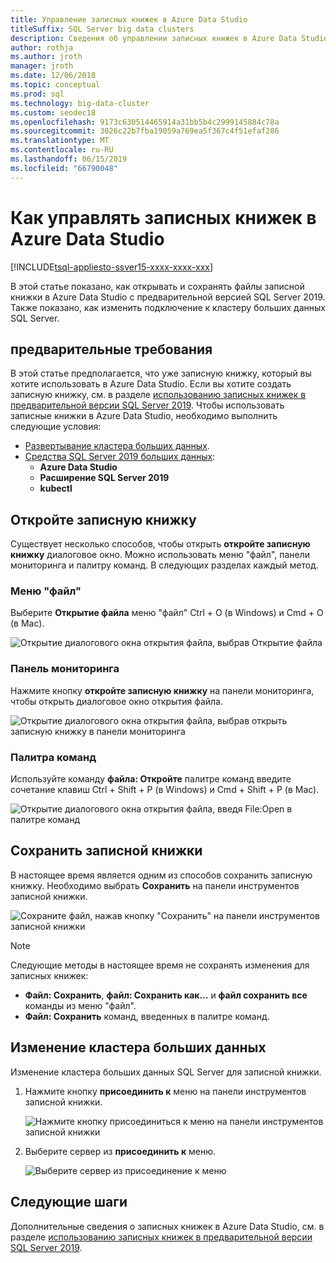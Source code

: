 ```yaml
---
title: Управление записных книжек в Azure Data Studio
titleSuffix: SQL Server big data clusters
description: Сведения об управлении записных книжек в Azure Data Studio. Это включает в себя Открытие записных книжек, их сохранение и изменение подключения кластера больших данных.
author: rothja
ms.author: jroth
manager: jroth
ms.date: 12/06/2018
ms.topic: conceptual
ms.prod: sql
ms.technology: big-data-cluster
ms.custom: seodec18
ms.openlocfilehash: 9173c630514465914a31bb5b4c2999145884c78a
ms.sourcegitcommit: 3026c22b7fba19059a769ea5f367c4f51efaf286
ms.translationtype: MT
ms.contentlocale: ru-RU
ms.lasthandoff: 06/15/2019
ms.locfileid: "66790048"
---
```

# <a name="how-to-manage-notebooks-in-azure-data-studio"></a>Как управлять записных книжек в Azure Data Studio

[!INCLUDE[tsql-appliesto-ssver15-xxxx-xxxx-xxx](../includes/tsql-appliesto-ssver15-xxxx-xxxx-xxx.md)]

В этой статье показано, как открывать и сохранять файлы записной книжки в Azure Data Studio с предварительной версией SQL Server 2019. Также показано, как изменить подключение к кластеру больших данных SQL Server.

## <a name="prerequisites"></a>предварительные требования

В этой статье предполагается, что уже записную книжку, который вы хотите использовать в Azure Data Studio. Если вы хотите создать записную книжку, см. в разделе [использованию записных книжек в предварительной версии SQL Server 2019](notebooks-guidance.md). Чтобы использовать записные книжки в Azure Data Studio, необходимо выполнить следующие условия:

- [Развертывание кластера больших данных](quickstart-big-data-cluster-deploy.md).
- [Средства SQL Server 2019 больших данных](deploy-big-data-tools.md):
   - **Azure Data Studio**
   - **Расширение SQL Server 2019**
   - **kubectl**

## <a name="open-a-notebook"></a>Откройте записную книжку

Существует несколько способов, чтобы открыть **откройте записную книжку** диалоговое окно. Можно использовать меню "файл", панели мониторинга и палитру команд. В следующих разделах каждый метод.

### <a name="file-menu"></a>Меню "файл"

Выберите **Открытие файла** меню "файл" Ctrl + O (в Windows) и Cmd + O (в Mac).

![Открытие диалогового окна открытия файла, выбрав Открытие файла](./media/notebooks-how-to-manage/open-file-1.png) 

### <a name="dashboard"></a>Панель мониторинга

Нажмите кнопку **откройте записную книжку** на панели мониторинга, чтобы открыть диалоговое окно открытия файла.

![Открытие диалогового окна открытия файла, выбрав открыть записную книжку в панели мониторинга](./media/notebooks-how-to-manage/open-file-2.png) 

### <a name="command-palette"></a>Палитра команд

Используйте команду **файла: Откройте** палитре команд введите сочетание клавиш Ctrl + Shift + P (в Windows) и Cmd + Shift + P (в Mac).

![Открытие диалогового окна открытия файла, введя File:Open в палитре команд](./media/notebooks-how-to-manage/open-file-3.png)

## <a name="save-a-notebook"></a>Сохранить записной книжки

В настоящее время является одним из способов сохранить записную книжку. Необходимо выбрать **Сохранить** на панели инструментов записной книжки.

![Сохраните файл, нажав кнопку "Сохранить" на панели инструментов записной книжки](./media/notebooks-how-to-manage/save-file-1.png)

> [!NOTE]
> Следующие методы в настоящее время не сохранять изменения для записных книжек:
>
> - **Файл: Сохранить**, **файл: Сохранить как...**  и **файл сохранить все** команды из меню "файл".
> - **Файл: Сохранить** команд, введенных в палитре команд.

## <a name="change-the-big-data-cluster"></a>Изменение кластера больших данных

Изменение кластера больших данных SQL Server для записной книжки.

1. Нажмите кнопку **присоединить к** меню на панели инструментов записной книжки.

   ![Нажмите кнопку присоединиться к меню на панели инструментов записной книжки](./media/notebooks-how-to-manage/select-attach-to-1.png)

2. Выберите сервер из **присоединить к** меню.

   ![Выберите сервер из присоединение к меню](./media/notebooks-how-to-manage/select-attach-to-2.png)

## <a name="next-steps"></a>Следующие шаги

Дополнительные сведения о записных книжек в Azure Data Studio, см. в разделе [использованию записных книжек в предварительной версии SQL Server 2019](notebooks-guidance.md).